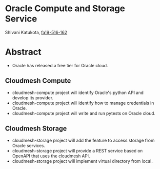 # Oracle Compute and Storage Service

Shivani Katukota, [fa19-516-162](https://github.com/cloudmesh-community/fa19-516-162)

# Abstract

- Oracle has released a free tier for Oracle cloud.

## Cloudmesh Compute

- cloudmesh-compute project will identify Oracle's python API and develop its 
provider.
- cloudmesh-compute project will identify how to manage credentials in Oracle.
- cloudmesh-compute project will write and run pytests on Oracle cloud. 

## Cloudmesh Storage

- cloudmesh-storage project will add the feature to access storage from Oracle 
services.
- cloudmesh-storage project will provide a REST service based on OpenAPI that 
uses the cloudmesh API.
- cloudmesh-storage project will implement virtual directory from local.